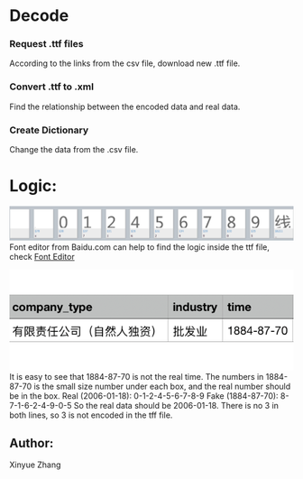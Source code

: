 # Decode

### Request .ttf files
 According to the links from the csv file, download new .ttf file.
 
### Convert .ttf to .xml
 Find the relationship between the encoded data and real data.
 
### Create Dictionary
 Change the data from the .csv file.
 
# Logic:
![TTF file](/Decode/WX20200822-143046@2x.png)
Font editor from Baidu.com can help to find the logic inside the ttf file, check [Font Editor](http://fontstore.baidu.com/static/editor/)

![CSV file](/Decode/WX20200822-143158@2x.png)
It is easy to see that 1884-87-70 is not the real time. The numbers in 1884-87-70 is the small size number under each box, and the real number should be in the box.
Real (2006-01-18): 0-1-2-4-5-6-7-8-9
Fake (1884-87-70): 8-7-1-6-2-4-9-0-5
So the real data should be 2006-01-18.
There is no 3 in both lines, so 3 is not encoded in the tff file.

 
## Author:
 Xinyue Zhang

